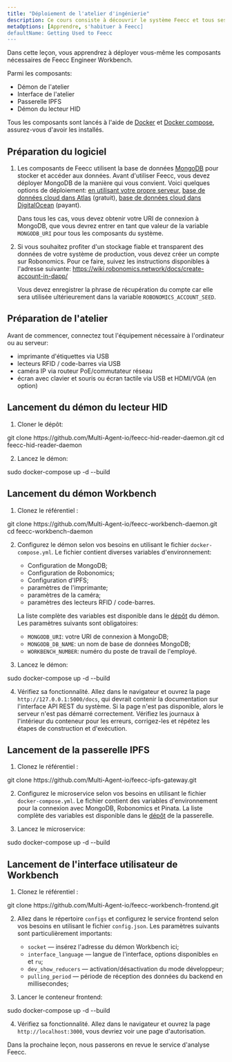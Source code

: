```yaml
---
title: "Déploiement de l'atelier d'ingénierie"
description: Ce cours consiste à découvrir le système Feecc et tous ses composants.
metaOptions: [Apprendre, s'habituer à Feecc]
defaultName: Getting Used to Feecc
---
```


<RoboAcademyText fWeight="500">
Dans cette leçon, vous apprendrez à déployer vous-même les composants nécessaires de Feecc Engineer Workbench.
</RoboAcademyText>

Parmi les composants:

- Démon de l'atelier
- Interface de l'atelier
- Passerelle IPFS
- Démon du lecteur HID

Tous les composants sont lancés à l'aide de [Docker](https://docs.docker.com/engine/install/ubuntu/) et [Docker compose](https://docs.docker.com/compose/), assurez-vous d'avoir les installés.

## Préparation du logiciel

1. Les composants de Feecc utilisent la base de données [MongoDB](https://www.mongodb.com/) pour stocker et accéder aux données. Avant d'utiliser Feecc, vous devez déployer MongoDB de la manière qui vous convient. Voici quelques options de déploiement: [en utilisant votre propre serveur](https://www.mongodb.com/try/download/community), [base de données cloud dans Atlas](https://www.mongodb.com/atlas) (gratuit), [base de données cloud dans DigitalOcean](https://www.digitalocean.com/products/managed-databases-mongodb) (payant). 
    
    Dans tous les cas, vous devez obtenir votre URI de connexion à MongoDB, que vous devrez entrer en tant que valeur de la variable `MONGODB_URI` pour tous les composants du système.
    
2. Si vous souhaitez profiter d'un stockage fiable et transparent des données de votre système de production, vous devez créer un compte sur Robonomics. Pour ce faire, suivez les instructions disponibles à l'adresse suivante: https://wiki.robonomics.network/docs/create-account-in-dapp/
    
    Vous devez enregistrer la phrase de récupération du compte car elle sera utilisée ultérieurement dans la variable `ROBONOMICS_ACCOUNT_SEED`.

## Préparation de l'atelier

Avant de commencer, connectez tout l'équipement nécessaire à l'ordinateur ou au serveur:

- imprimante d'étiquettes via USB
- lecteurs RFID / code-barres via USB
- caméra IP via routeur PoE/commutateur réseau
- écran avec clavier et souris ou écran tactile via USB et HDMI/VGA (en option)

## Lancement du démon du lecteur HID

1. Cloner le dépôt:

<LessonCodeWrapper language="bash" codeClass="big-code">
git clone https://github.com/Multi-Agent-io/feecc-hid-reader-daemon.git
cd feecc-hid-reader-daemon
</LessonCodeWrapper>

2. Lancez le démon:

<LessonCodeWrapper language="bash">
sudo docker-compose up -d --build
</LessonCodeWrapper>

## Lancement du démon Workbench

1. Clonez le référentiel :

<LessonCodeWrapper language="bash" codeClass="big-code">
git clone https://github.com/Multi-Agent-io/feecc-workbench-daemon.git
cd feecc-workbench-daemon
</LessonCodeWrapper>

2. Configurez le démon selon vos besoins en utilisant le fichier `docker-compose.yml`. Le fichier contient diverses variables d'environnement:

    - Configuration de MongoDB;
    - Configuration de Robonomics;
    - Configuration d'IPFS;
    - paramètres de l'imprimante;
    - paramètres de la caméra;
    - paramètres des lecteurs RFID / code-barres.
    
    La liste complète des variables est disponible dans le [dépôt](https://github.com/Multi-Agent-io/feecc-workbench-daemon) du démon. Les paramètres suivants sont obligatoires:
    
    - `MONGODB_URI`: votre URI de connexion à MongoDB;
    - `MONGODB_DB_NAME`: un nom de base de données MongoDB;
    - `WORKBENCH_NUMBER`: numéro du poste de travail de l'employé.

3. Lancez le démon:

<LessonCodeWrapper language="bash">
sudo docker-compose up -d --build
</LessonCodeWrapper>

4. Vérifiez sa fonctionnalité. Allez dans le navigateur et ouvrez la page `http://127.0.0.1:5000/docs`, qui devrait contenir la documentation sur l'interface API REST du système. Si la page n'est pas disponible, alors le serveur n'est pas démarré correctement. Vérifiez les journaux à l'intérieur du conteneur pour les erreurs, corrigez-les et répétez les étapes de construction et d'exécution.

## Lancement de la passerelle IPFS

1. Clonez le référentiel :

<LessonCodeWrapper language="bash" codeClass="big-code">
git clone https://github.com/Multi-Agent-io/feecc-ipfs-gateway.git
</LessonCodeWrapper>


2. Configurez le microservice selon vos besoins en utilisant le fichier `docker-compose.yml`. Le fichier contient des variables d'environnement pour la connexion avec MongoDB, Robonomics et Pinata. La liste complète des variables est disponible dans le [dépôt](https://github.com/Multi-Agent-io/feecc-ipfs-gateway) de la passerelle.

3. Lancez le microservice:

<LessonCodeWrapper language="bash">
sudo docker-compose up -d --build
</LessonCodeWrapper>

## Lancement de l'interface utilisateur de Workbench

1. Clonez le référentiel :

<LessonCodeWrapper language="bash">
git clone https://github.com/Multi-Agent-io/feecc-workbench-frontend.git
</LessonCodeWrapper>

2. Allez dans le répertoire `configs` et configurez le service frontend selon vos besoins en utilisant le fichier `config.json`. Les paramètres suivants sont particulièrement importants:
    - `socket` — insérez l'adresse du démon Workbench ici;
    - `interface_language` — langue de l'interface, options disponibles `en` et `ru`;
    - `dev_show_reducers` — activation/désactivation du mode développeur;
    - `pulling_period` — période de réception des données du backend en millisecondes;

3. Lancer le conteneur frontend:

<LessonCodeWrapper language="bash">
sudo docker-compose up -d --build
</LessonCodeWrapper>

4. Vérifiez sa fonctionnalité. Allez dans le navigateur et ouvrez la page `http://localhost:3000`, vous devriez voir une page d'autorisation.

<RoboAcademyText fWeight="500">
Dans la prochaine leçon, nous passerons en revue le service d'analyse Feecc.
</RoboAcademyText>